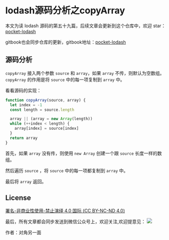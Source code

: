 # lodash源码分析之copyArray

本文为读 lodash 源码的第五十九篇，后续文章会更新到这个仓库中，欢迎 star：[pocket-lodash](https://github.com/yeyuqiudeng/pocket-lodash)

gitbook也会同步仓库的更新，gitbook地址：[pocket-lodash](https://www.gitbook.com/book/yeyuqiudeng/pocket-lodash/details)

## 源码分析

`copyArray` 接入两个参数 `source` 和 `array`，如果 `array` 不传，则默认为空数组。`copyArray` 的作用是将 `source` 中的每一项复制到 `array` 中。

看看源码的实现：

```javascript
function copyArray(source, array) {
  let index = -1
  const length = source.length

  array || (array = new Array(length))
  while (++index < length) {
    array[index] = source[index]
  }
  return array
}
```

首先，如果 `array` 没有传，则使用 `new Array` 创建一个跟 `source` 长度一样的数组。

然后遍历 `source` ，将 `source` 中的每一项都复制到 `array` 中。

最后将 `array` 返回。

## License

[署名-非商业性使用-禁止演绎 4.0 国际 (CC BY-NC-ND 4.0)](http://creativecommons.org/licenses/by-nc-nd/4.0/)

最后，所有文章都会同步发送到微信公众号上，欢迎关注,欢迎提意见：  ![](https://raw.githubusercontent.com/yeyuqiudeng/resource/master/images/qrcode_front-end-article.jpg) 

作者：对角另一面 